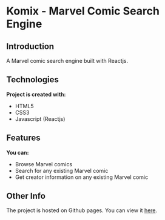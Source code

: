 # Komix - Marvel Comic Search Engine #


## Introduction ##
A Marvel comic search engine built with Reactjs.

## Technologies ##
__Project is created with:__
* HTML5
* CSS3
* Javascript (Reactjs)

## Features ##
__You can:__
* Browse Marvel comics
* Search for any existing Marvel comic
* Get creator information on any existing Marvel comic

## Other Info ##
The project is hosted on Github pages. You can view it [here](https://ngcoboayanda.github.io/komix/).
